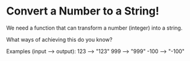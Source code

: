# Convert a Number to a String!

We need a function that can transform a number (integer) into a string.

What ways of achieving this do you know?

Examples (input --> output):
123 --> "123"
999 --> "999"
-100 --> "-100"
